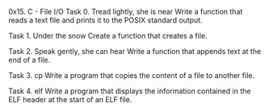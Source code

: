 0x15. C - File I/O
Task 0. Tread lightly, she is near
Write a function that reads a text file and prints it to the POSIX standard output.

Task 1. Under the snow
Create a function that creates a file.

Task 2. Speak gently, she can hear
Write a function that appends text at the end of a file.

Task 3. cp
Write a program that copies the content of a file to another file.

Task 4. elf
Write a program that displays the information contained in the ELF header at the start of an ELF file.
